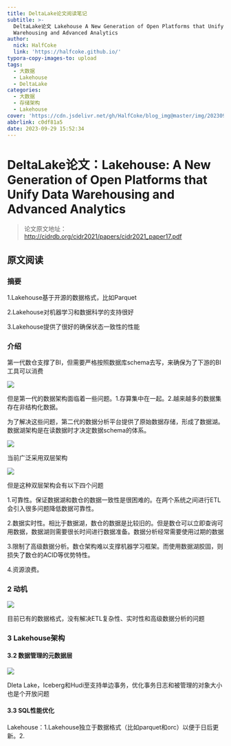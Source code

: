 ```yaml
---
title: DeltaLake论文阅读笔记
subtitle: >-
  DeltaLake论文 Lakehouse A New Generation of Open Platforms that Unify Data
  Warehousing and Advanced Analytics
author:
  nick: HalfCoke
  link: 'https://halfcoke.github.io/'
typora-copy-images-to: upload
tags:
  - 大数据
  - Lakehouse
  - DeltaLake
categories:
  - 大数据
  - 存储架构
  - Lakehouse
cover: 'https://cdn.jsdelivr.net/gh/HalfCoke/blog_img@master/img/202309291558033.png'
abbrlink: c0df81a5
date: 2023-09-29 15:52:34
---
```


# DeltaLake论文：Lakehouse: A New Generation of Open Platforms that Unify Data Warehousing and Advanced Analytics

> 论文原文地址：http://cidrdb.org/cidr2021/papers/cidr2021_paper17.pdf

## 原文阅读

### 摘要

1.Lakehouse基于开源的数据格式，比如Parquet

2.Lakehouse对机器学习和数据科学的支持很好

3.Lakehouse提供了很好的确保状态一致性的性能

### 介绍

第一代数仓支撑了BI，但需要严格按照数据库schema去写，来确保为了下游的BI工具可以消费

![](https://cdn.jsdelivr.net/gh/HalfCoke/blog_img@master/img/image-20230929160840665.png)

但是第一代的数据架构面临着一些问题。1.存算集中在一起。2.越来越多的数据集存在非结构化数据。

为了解决这些问题，第二代的数据分析平台提供了原始数据存储，形成了数据湖。数据湖架构是在读数据时才决定数据schema的体系。

![](https://cdn.jsdelivr.net/gh/HalfCoke/blog_img@master/img/image-20230929161239782.png)

当前广泛采用双层架构

![](https://cdn.jsdelivr.net/gh/HalfCoke/blog_img@master/img/image-20230929162534659.png)

但是这种双层架构会有以下四个问题

1.可靠性。保证数据湖和数仓的数据一致性是很困难的。在两个系统之间进行ETL会引入很多问题降低数据可靠性。

2.数据实时性。相比于数据湖，数仓的数据是比较旧的。但是数仓可以立即查询可用数据，数据湖则需要很长时间进行数据准备。数据分析经常需要使用过期的数据

3.限制了高级数据分析。数仓架构难以支撑机器学习框架。而使用数据湖胶固，则损失了数仓的ACID等优势特性。

4.资源浪费。

### 2 动机

![](https://cdn.jsdelivr.net/gh/HalfCoke/blog_img@master/img/image-20230929225330385.png)

目前已有的数据格式，没有解决ETL复杂性、实时性和高级数据分析的问题

### 3 Lakehouse架构

#### 3.2 数据管理的元数据层

![](https://cdn.jsdelivr.net/gh/HalfCoke/blog_img@master/img/image-20230929223802980.png)

Dleta Lake，Iceberg和Hudi至支持单边事务，优化事务日志和被管理的对象大小也是个开放问题

#### 3.3 SQL性能优化

Lakehouse：1.Lakehouse独立于数据格式（比如parquet和orc）以便于日后更新。2.

